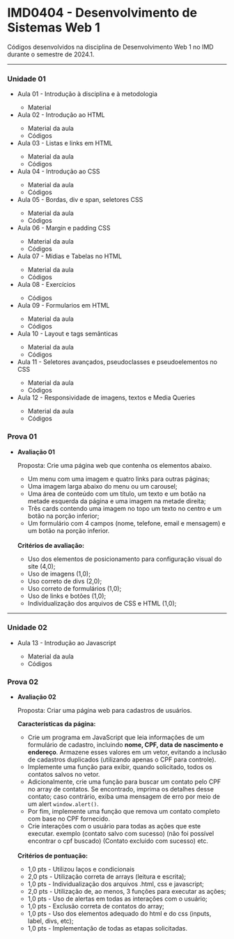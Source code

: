 <h1>IMD0404 - Desenvolvimento de Sistemas Web 1</h1>
  <subtile>Códigos desenvolvidos na disciplina de Desenvolvimento Web 1 no IMD durante o semestre de 2024.1.
  </subtile>
  <hr>
  <h3>Unidade 01</h3>
  <ul>
    <li>Aula 01 - Introdução à disciplina e à metodologia</li>
    <ul>
      <li>Material</li>
    </ul>
    <li>Aula 02 - Introdução ao HTML</li>
    <ul>
      <li>Material da aula</li>
      <li>Códigos</li>
    </ul>
    <li>Aula 03 - Listas e links em HTML</li>
    <ul>
      <li>Material da aula</li>
      <li>Códigos</li>
    </ul>
    <li>Aula 04 - Introdução ao CSS</li>
    <ul>
      <li>Material da aula</li>
      <li>Códigos</li>
    </ul>
    <li>Aula 05 - Bordas, div e span, seletores CSS</li>
    <ul>
      <li>Material da aula</li>
      <li>Códigos</li>
    </ul>
    <li>Aula 06 - Margin e padding CSS</li>
    <ul>
      <li>Material da aula</li>
      <li>Códigos</li>
    </ul>
    <li>Aula 07 - Mídias e Tabelas no HTML</li>
    <ul>
      <li>Material da aula</li>
      <li>Códigos</li>
    </ul>
    <li>Aula 08 - Exercícios</li>
    <ul>
      <li>Códigos</li>
    </ul>
    <li>Aula 09 - Formularios em HTML</li>
    <ul>
      <li>Material da aula</li>
      <li>Códigos</li>
    </ul>
    <li>Aula 10 - Layout e tags semânticas</li>
    <ul>
      <li>Material da aula</li>
      <li>Códigos</li>
    </ul>
    <li>Aula 11 - Seletores avançados, pseudoclasses e pseudoelementos no CSS</li>
    <ul>
      <li>Material da aula</li>
      <li>Códigos</li>
    </ul>
    <li>Aula 12 - Responsividade de imagens, textos e Media Queries</li>
    <ul>
      <li>Material da aula</li>
      <li>Códigos</li>
    </ul>
  </ul>
  <h3>Prova 01</h3>
  <ul>
    <li><strong>Avaliação 01</strong></li>
    <p>Proposta: Crie uma página web que contenha os elementos abaixo.</p>
    <ul>
      <li>Um menu com uma imagem e quatro links para outras páginas;</li>
      <li>Uma imagem larga abaixo do menu ou um carousel;</li>
      <li>Uma área de conteúdo com um título, um texto e um botão na
        metade esquerda da página e uma imagem na metade direita;</li>
      <li>Três cards contendo uma imagem no topo um texto no centro e
        um botão na porção inferior;</li>
      <li>Um formulário com 4 campos (nome, telefone, email e mensagem)
        e um botão na porção inferior.</li>
    </ul>
    <br>
    <span><strong>Critérios de avaliação:</strong></span>
    <ul>
      <li>Uso dos elementos de posicionamento para configuração visual
        do site (4,0);</li>
      <li>Uso de imagens (1,0);</li>
      <li>Uso correto de divs (2,0);</li>
      <li>Uso correto de formulários (1,0);</li>
      <li>Uso de links e botões (1,0);</li>
      <li>Individualização dos arquivos de CSS e HTML (1,0);</li>
    </ul>
  </ul>
  <hr>
  <h3>Unidade 02</h3>
  <ul>
    <li>Aula 13 - Introdução ao Javascript</li>
    <ul>
      <li>Material da aula</li>
      <li>Códigos</li>
    </ul>
  </ul>
  <h3>Prova 02</h3>
  <ul>
    <li><strong>Avaliação 02</strong></li>
    <p>Proposta: Criar uma página web para cadastros de usuários.</p>
    <p><strong>Características da página:</strong></p>
    <ul>
      <li>Crie um programa em JavaScript que leia informações de um formulário de cadastro, incluindo <strong>nome, CPF,
          data de
          nascimento
          e endereço</strong>. Armazene esses valores em um vetor, evitando a inclusão de cadastros duplicados
        (utilizando apenas o
        CPF
        para controle).</li>
      <li>Implemente uma função para exibir, quando solicitado, todos os
        contatos salvos no vetor.</li>
      <li>Adicionalmente, crie uma função para buscar um contato pelo CPF
        no array de contatos. Se encontrado, imprima os detalhes desse
        contato; caso contrário, exiba uma mensagem de erro por meio de
        um alert <code>window.alert()</code>.</li>
      <li>Por fim, implemente uma função que remova um contato completo
        com base no CPF fornecido.</li>
      <li>Crie interações com o usuário para todas as ações que este
        executar. exemplo (contato salvo com sucesso) (não foi possível
        encontrar o cpf buscado) (Contato excluido com sucesso) etc.</li>
    </ul>
    <br>
    <span><strong>Critérios de pontuação:</strong></span>
    <ul>
      <li>1,0 pts - Utilizou laços e condicionais</li>
      <li>2,0 pts - Utilização correta de arrays (leitura e escrita);</li>
      <li>1,0 pts - Individualização dos arquivos .html, css e javascript;</li>
      <li>2,0 pts - Utilização de, ao menos, 3 funções para executar as ações;</li>
      <li>1,0 pts - Uso de alertas em todas as interações com o usuário;</li>
      <li>1,0 pts - Exclusão correta de contatos do array;</li>
      <li>1,0 pts - Uso dos elementos adequado do html e do css (inputs, label,
        divs, etc);</li>
      <li>1,0 pts - Implementação de todas as etapas solicitadas.</li>
    </ul>
  </ul>